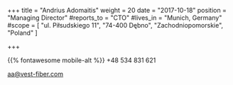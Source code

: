 +++ 
title = "Andrius Adomaitis" 
weight = 20 
date = "2017-10-18" 
position = "Managing Director" 
#reports_to = "CTO" 
#lives_in = "Munich, Germany" 
#scope = [ "ul. Piłsudskiego 11", "74-400 Dębno", "Zachodniopomorskie", "Poland" ] 

+++

{{% fontawesome mobile-alt %}} +48 534 831 621

aa@vest-fiber.com
